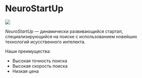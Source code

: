 # NeuroStartUp

![](https://netology-code.github.io/git-homeworks/introduction/assets/logo.png)

*NeuroStartUp* — динамически развивающийся стартап, специализирующийся на поиске с использованием 
 новейших технологий исусственного интелекта.

Наши преимущества:
* Высокая точность поиска
* Высокая скорость поиска
* Низкая цена